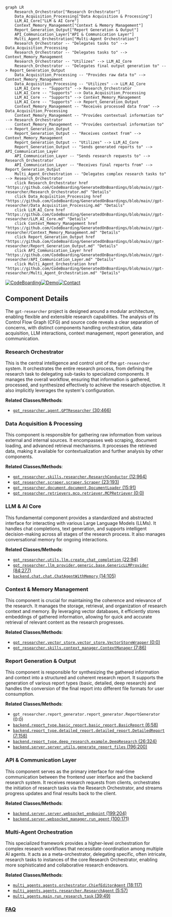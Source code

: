 ```mermaid
graph LR
    Research_Orchestrator["Research Orchestrator"]
    Data_Acquisition_Processing["Data Acquisition & Processing"]
    LLM_AI_Core["LLM & AI Core"]
    Context_Memory_Management["Context & Memory Management"]
    Report_Generation_Output["Report Generation & Output"]
    API_Communication_Layer["API & Communication Layer"]
    Multi_Agent_Orchestration["Multi-Agent Orchestration"]
    Research_Orchestrator -- "Delegates tasks to" --> Data_Acquisition_Processing
    Research_Orchestrator -- "Delegates tasks to" --> Context_Memory_Management
    Research_Orchestrator -- "Utilizes" --> LLM_AI_Core
    Research_Orchestrator -- "Delegates final output generation to" --> Report_Generation_Output
    Data_Acquisition_Processing -- "Provides raw data to" --> Context_Memory_Management
    Data_Acquisition_Processing -- "Utilizes" --> LLM_AI_Core
    LLM_AI_Core -- "Supports" --> Research_Orchestrator
    LLM_AI_Core -- "Supports" --> Data_Acquisition_Processing
    LLM_AI_Core -- "Supports" --> Context_Memory_Management
    LLM_AI_Core -- "Supports" --> Report_Generation_Output
    Context_Memory_Management -- "Receives processed data from" --> Data_Acquisition_Processing
    Context_Memory_Management -- "Provides contextual information to" --> Research_Orchestrator
    Context_Memory_Management -- "Provides contextual information to" --> Report_Generation_Output
    Report_Generation_Output -- "Receives context from" --> Context_Memory_Management
    Report_Generation_Output -- "Utilizes" --> LLM_AI_Core
    Report_Generation_Output -- "Sends generated reports to" --> API_Communication_Layer
    API_Communication_Layer -- "Sends research requests to" --> Research_Orchestrator
    API_Communication_Layer -- "Receives final reports from" --> Report_Generation_Output
    Multi_Agent_Orchestration -- "Delegates complex research tasks to" --> Research_Orchestrator
    click Research_Orchestrator href "https://github.com/CodeBoarding/GeneratedOnBoardings/blob/main//gpt-researcher/Research_Orchestrator.md" "Details"
    click Data_Acquisition_Processing href "https://github.com/CodeBoarding/GeneratedOnBoardings/blob/main//gpt-researcher/Data_Acquisition_Processing.md" "Details"
    click LLM_AI_Core href "https://github.com/CodeBoarding/GeneratedOnBoardings/blob/main//gpt-researcher/LLM_AI_Core.md" "Details"
    click Context_Memory_Management href "https://github.com/CodeBoarding/GeneratedOnBoardings/blob/main//gpt-researcher/Context_Memory_Management.md" "Details"
    click Report_Generation_Output href "https://github.com/CodeBoarding/GeneratedOnBoardings/blob/main//gpt-researcher/Report_Generation_Output.md" "Details"
    click API_Communication_Layer href "https://github.com/CodeBoarding/GeneratedOnBoardings/blob/main//gpt-researcher/API_Communication_Layer.md" "Details"
    click Multi_Agent_Orchestration href "https://github.com/CodeBoarding/GeneratedOnBoardings/blob/main//gpt-researcher/Multi_Agent_Orchestration.md" "Details"
```
[![CodeBoarding](https://img.shields.io/badge/Generated%20by-CodeBoarding-9cf?style=flat-square)](https://github.com/CodeBoarding/CodeBoarding)[![Demo](https://img.shields.io/badge/Try%20our-Demo-blue?style=flat-square)](https://www.codeboarding.org/demo)[![Contact](https://img.shields.io/badge/Contact%20us%20-%20contact@codeboarding.org-lightgrey?style=flat-square)](mailto:contact@codeboarding.org)

## Component Details

The `gpt-researcher` project is designed around a modular architecture, enabling flexible and extensible research capabilities. The analysis of its Control Flow Graph (CFG) and source code reveals a clear separation of concerns, with distinct components handling orchestration, data acquisition, LLM interactions, context management, report generation, and communication.

### Research Orchestrator
This is the central intelligence and control unit of the `gpt-researcher` system. It orchestrates the entire research process, from defining the research task to delegating sub-tasks to specialized components. It manages the overall workflow, ensuring that information is gathered, processed, and synthesized effectively to achieve the research objective. It also implicitly leverages the system's configuration.


**Related Classes/Methods**:

- <a href="https://github.com/assafelovic/gpt-researcher/blob/master/gpt_researcher/agent.py#L30-L466" target="_blank" rel="noopener noreferrer">`gpt_researcher.agent.GPTResearcher` (30:466)</a>


### Data Acquisition & Processing
This component is responsible for gathering raw information from various external and internal sources. It encompasses web scraping, document loading, and advanced retrieval mechanisms. It processes the retrieved data, making it available for contextualization and further analysis by other components.


**Related Classes/Methods**:

- <a href="https://github.com/assafelovic/gpt-researcher/blob/master/gpt_researcher/skills/researcher.py#L12-L964" target="_blank" rel="noopener noreferrer">`gpt_researcher.skills.researcher.ResearchConductor` (12:964)</a>
- <a href="https://github.com/assafelovic/gpt-researcher/blob/master/gpt_researcher/scraper/scraper.py#L23-L193" target="_blank" rel="noopener noreferrer">`gpt_researcher.scraper.scraper.Scraper` (23:193)</a>
- <a href="https://github.com/assafelovic/gpt-researcher/blob/master/gpt_researcher/document/document.py#L15-L91" target="_blank" rel="noopener noreferrer">`gpt_researcher.document.document.DocumentLoader` (15:91)</a>
- <a href="https://github.com/assafelovic/gpt-researcher/blob/master/gpt_researcher/retrievers/mcp/retriever.py#L0-L0" target="_blank" rel="noopener noreferrer">`gpt_researcher.retrievers.mcp.retriever.MCPRetriever` (0:0)</a>


### LLM & AI Core
This fundamental component provides a standardized and abstracted interface for interacting with various Large Language Models (LLMs). It handles chat completions, text generation, and supports intelligent decision-making across all stages of the research process. It also manages conversational memory for ongoing interactions.


**Related Classes/Methods**:

- <a href="https://github.com/assafelovic/gpt-researcher/blob/master/gpt_researcher/utils/llm.py#L22-L94" target="_blank" rel="noopener noreferrer">`gpt_researcher.utils.llm.create_chat_completion` (22:94)</a>
- <a href="https://github.com/assafelovic/gpt-researcher/blob/master/gpt_researcher/llm_provider/generic/base.py#L84-L277" target="_blank" rel="noopener noreferrer">`gpt_researcher.llm_provider.generic.base.GenericLLMProvider` (84:277)</a>
- <a href="https://github.com/assafelovic/gpt-researcher/blob/master/backend/chat/chat.py#L14-L105" target="_blank" rel="noopener noreferrer">`backend.chat.chat.ChatAgentWithMemory` (14:105)</a>


### Context & Memory Management
This component is crucial for maintaining the coherence and relevance of the research. It manages the storage, retrieval, and organization of research context and memory. By leveraging vector databases, it efficiently stores embeddings of gathered information, allowing for quick and accurate retrieval of relevant content as the research progresses.


**Related Classes/Methods**:

- <a href="https://github.com/assafelovic/gpt-researcher/blob/master/gpt_researcher/vector_store/vector_store.py#L0-L0" target="_blank" rel="noopener noreferrer">`gpt_researcher.vector_store.vector_store.VectorStoreWrapper` (0:0)</a>
- <a href="https://github.com/assafelovic/gpt-researcher/blob/master/gpt_researcher/skills/context_manager.py#L7-L86" target="_blank" rel="noopener noreferrer">`gpt_researcher.skills.context_manager.ContextManager` (7:86)</a>


### Report Generation & Output
This component is responsible for synthesizing the gathered information and context into a structured and coherent research report. It supports the generation of various report types (basic, detailed, deep research) and handles the conversion of the final report into different file formats for user consumption.


**Related Classes/Methods**:

- `gpt_researcher.report_generator.report_generator.ReportGenerator` (0:0)
- <a href="https://github.com/assafelovic/gpt-researcher/blob/master/backend/report_type/basic_report/basic_report.py#L6-L58" target="_blank" rel="noopener noreferrer">`backend.report_type.basic_report.basic_report.BasicReport` (6:58)</a>
- <a href="https://github.com/assafelovic/gpt-researcher/blob/master/backend/report_type/detailed_report/detailed_report.py#L7-L158" target="_blank" rel="noopener noreferrer">`backend.report_type.detailed_report.detailed_report.DetailedReport` (7:158)</a>
- <a href="https://github.com/assafelovic/gpt-researcher/blob/master/backend/report_type/deep_research/example.py#L26-L324" target="_blank" rel="noopener noreferrer">`backend.report_type.deep_research.example.DeepResearch` (26:324)</a>
- <a href="https://github.com/assafelovic/gpt-researcher/blob/master/backend/server/server_utils.py#L196-L200" target="_blank" rel="noopener noreferrer">`backend.server.server_utils.generate_report_files` (196:200)</a>


### API & Communication Layer
This component serves as the primary interface for real-time communication between the frontend user interface and the backend research system. It receives research requests from clients, orchestrates the initiation of research tasks via the Research Orchestrator, and streams progress updates and final results back to the client.


**Related Classes/Methods**:

- <a href="https://github.com/assafelovic/gpt-researcher/blob/master/backend/server/server.py#L199-L204" target="_blank" rel="noopener noreferrer">`backend.server.server.websocket_endpoint` (199:204)</a>
- <a href="https://github.com/assafelovic/gpt-researcher/blob/master/backend/server/websocket_manager.py#L100-L171" target="_blank" rel="noopener noreferrer">`backend.server.websocket_manager.run_agent` (100:171)</a>


### Multi-Agent Orchestration
This specialized framework provides a higher-level orchestration for complex research workflows that necessitate coordination among multiple AI agents. It acts as a meta-orchestrator, delegating specific, often intricate, research tasks to instances of the core Research Orchestrator, enabling more sophisticated and collaborative research endeavors.


**Related Classes/Methods**:

- <a href="https://github.com/assafelovic/gpt-researcher/blob/master/multi_agents/agents/orchestrator.py#L18-L117" target="_blank" rel="noopener noreferrer">`multi_agents.agents.orchestrator.ChiefEditorAgent` (18:117)</a>
- <a href="https://github.com/assafelovic/gpt-researcher/blob/master/multi_agents/agents/researcher.py#L5-L57" target="_blank" rel="noopener noreferrer">`multi_agents.agents.researcher.ResearchAgent` (5:57)</a>
- <a href="https://github.com/assafelovic/gpt-researcher/blob/master/multi_agents/main.py#L39-L49" target="_blank" rel="noopener noreferrer">`multi_agents.main.run_research_task` (39:49)</a>




### [FAQ](https://github.com/CodeBoarding/GeneratedOnBoardings/tree/main?tab=readme-ov-file#faq)